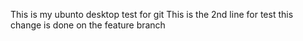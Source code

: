 This is my ubunto desktop test for git
This is the 2nd line for test
this change is done on the feature branch